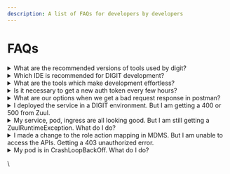 ```yaml
---
description: A list of FAQs for developers by developers
---
```


# FAQs

<details>

<summary>What are the recommended versions of tools used by digit?</summary>

**Answer**\
Git - 2.38.1(latest version)

Java - JDK 8

Intellij - 2022.2.3(latest version)

Kafka - 3.2.0(latest version)

Postman - v9.4(latest version)

Kubectl - 1.25.3(latest version)

Postgres - v10

</details>

<details>

<summary>Which IDE is recommended for DIGIT development?</summary>

**Answer**\
Intellij, Eclipse, VS Code or any other preferred IDE can be used. Make sure that it supports Java development and install the Lombok plugin for the IDE.

</details>

<details>

<summary>What are the tools which make development effortless?</summary>

**Answer**\
[Jsonformatter.org](http://jsonformatter.org) is a lightweight tool which is quite handy when it comes to working with sending postman requests and putting objects to Kafka topics. Another such site is [editor.swagger.io](http://editor.swagger.io) which makes reading/designing APIs a lot easier and understandable. Use Postman to test APIs. Use k9s to work with your Kubernetes clusters.

</details>

<details>

<summary>Is it necessary to get a new auth token every few hours?</summary>

**Answer**\
Auth tokens come with an expire period after which you will have to refresh it by hitting the oauth2 APIs.&#x20;

If you don’t want to refresh auth now and again you can port-forward services and get the same result. There are a couple of things to keep in mind though.&#x20;

1. As there are many services to port forward, you must not mix up port numbers while port forwarding.
2. Port forwarding by-passes the zuul api gateway, hence in this case, when accessing a service directly, for a request to be valid, a user has to send the userInfo JSON inside the RequestInfo object.&#x20;

Sample

```json
"userInfo": {
"id": 24226, 
"uuid": "11b0e02b-0145-4de2-bc42-c97b96264807", 
"userName": "sample_user", 
"roles": [
             {
                 "name": "Citizen", 
                 "code": "CITIZEN"
             }
         ]
}
```

</details>

<details>

<summary>What are our options when we get a bad request response in postman?</summary>

**Answer**

You can disconnect the forwarded port and start port forwarding again with recheck on port numbers. If this doesn’t solve the error, in some cases like adding mdms configuration, you can restart the pod to get the desired output.

</details>

<details>

<summary>I deployed the service in a DIGIT environment. But I am getting a 400 or 500 from Zuul.</summary>

Check whether the service is up. Insert appropriate namespace in the commands below.

```sh
kubectl describe service -n <namespace>
```

Check whether the pod is up.&#x20;

<mark style="color:blue;">`kubectl describe pod -n egov`</mark>

Check the ingress and make sure the context path is right.

<mark style="color:blue;">`kubectl describe ingress <service name> -n egov`</mark>

</details>

<details>

<summary>My service, pod, ingress are all looking good. But I am still getting a ZuulRuntimeException. What do I do?</summary>

This could be a forwarding issue from Zuul to services. Restart Zuul and restart your service.&#x20;

</details>

<details>

<summary>I made a change to the role action mapping in MDMS. But I am unable to access the APIs. Getting a 403 unauthorized error.</summary>

Restart MDMS so it picks up the role action mapping. Also restart the access control service. Access control caches the role action mappings for 15 minutes. Hence a hard restart will force the cache to reset.&#x20;

</details>

<details>

<summary>My pod is in CrashLoopBackOff. What do I do?</summary>



</details>

\

